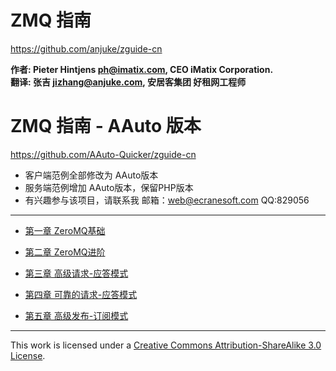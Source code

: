 # ZMQ 指南
https://github.com/anjuke/zguide-cn

**作者: Pieter Hintjens <ph@imatix.com>, CEO iMatix Corporation.**  
**翻译: 张吉 <jizhang@anjuke.com>, 安居客集团 好租网工程师**

# ZMQ 指南 -  AAuto 版本
https://github.com/AAuto-Quicker/zguide-cn

* 客户端范例全部修改为 AAuto版本
* 服务端范例增加 AAuto版本，保留PHP版本
* 有兴趣参与该项目，请联系我 邮箱：web@ecranesoft.com QQ:829056

---

* [第一章 ZeroMQ基础][1]
* [第二章 ZeroMQ进阶][2]
* [第三章 高级请求-应答模式][3]
* [第四章 可靠的请求-应答模式][4]
* [第五章 高级发布-订阅模式][5]


  [1]: https://github.com/AAuto-Quicker/zguide-cn/blob/master/chapter1.md
  [2]: https://github.com/AAuto-Quicker/zguide-cn/blob/master/chapter2.md
  [3]: https://github.com/AAuto-Quicker/zguide-cn/blob/master/chapter3.md
  [4]: https://github.com/AAuto-Quicker/zguide-cn/blob/master/chapter4.md
  [5]: https://github.com/AAuto-Quicker/zguide-cn/blob/master/chapter5.md

---

This work is licensed under a [Creative Commons Attribution-ShareAlike 3.0 License](http://creativecommons.org/licenses/by-sa/3.0/).

